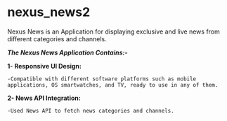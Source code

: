 # nexus_news2

Nexus News is an Application for displaying exclusive and live news from different categories and channels.

***The Nexus News Application Contains:-***

**1- Responsive UI Design:**

    -Compatible with different software platforms such as mobile applications, OS smartwatches, and TV, ready to use in any of them.

**2- News API Integration:**

    -Used News API to fetch news categories and channels.









